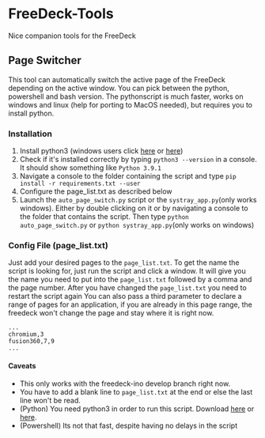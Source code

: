 # FreeDeck-Tools

Nice companion tools for the FreeDeck

## Page Switcher

This tool can automatically switch the active page of the FreeDeck depending on the active window.
You can pick between the python, powershell and bash version. The pythonscript is much faster, works on windows and linux (help for porting to MacOS needed), but requires you to install python.

### Installation

1. Install python3 (windows users click [here](https://www.microsoft.com/de-de/p/python-38/9mssztt1n39l) or [here](https://www.python.org/downloads/windows/))
2. Check if it's installed correctly by typing `python3 --version` in a console. It should show something like `Python 3.9.1`
3. Navigate a console to the folder containing the script and type `pip install -r requirements.txt --user`
4. Configure the page_list.txt as described below
5. Launch the `auto_page_switch.py` script or the `systray_app.py`(only works windows). Either by double clicking on it or by navigating a console to the folder that contains the script. Then type `python auto_page_switch.py` or `python systray_app.py`(only works on windows)


### Config File (page_list.txt)

Just add your desired pages to the `page_list.txt`. To get the name the script is looking for, just run the script and click a window. It will give you the name you need to put into the `page_list.txt` followed by a comma and the page number. After you have changed the `page_list.txt` you need to restart the script again
You can also pass a third parameter to declare a range of pages for an application, if you are already in this page range, the freedeck won't change the page and stay where it is right now.

```
...
chromium,3
fusion360,7,9
...
```

#### Caveats

- This only works with the freedeck-ino develop branch right now.
- You have to add a blank line to `page_list.txt` at the end or else the last line won't be read.
- (Python) You need python3 in order to run this script. Download [here](https://www.microsoft.com/de-de/p/python-38/9mssztt1n39l) or [here](https://www.python.org/downloads/windows/).
- (Powershell) Its not that fast, despite having no delays in the script